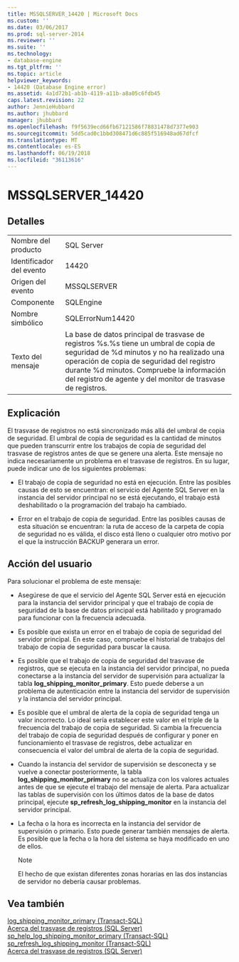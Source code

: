 ```yaml
---
title: MSSQLSERVER_14420 | Microsoft Docs
ms.custom: ''
ms.date: 03/06/2017
ms.prod: sql-server-2014
ms.reviewer: ''
ms.suite: ''
ms.technology:
- database-engine
ms.tgt_pltfrm: ''
ms.topic: article
helpviewer_keywords:
- 14420 (Database Engine error)
ms.assetid: 4a1d72b1-ab1b-4119-a11b-a8a05c6fdb45
caps.latest.revision: 22
author: JennieHubbard
ms.author: jhubbard
manager: jhubbard
ms.openlocfilehash: f9f5639ecd66fb67121586f78831478d7377e903
ms.sourcegitcommit: 5dd5cad0c1bbd308471d6c885f516948ad67dfcf
ms.translationtype: MT
ms.contentlocale: es-ES
ms.lasthandoff: 06/19/2018
ms.locfileid: "36113616"
---
```

# <a name="mssqlserver14420"></a>MSSQLSERVER_14420
    
## <a name="details"></a>Detalles  
  
|||  
|-|-|  
|Nombre del producto|SQL Server|  
|Identificador del evento|14420|  
|Origen del evento|MSSQLSERVER|  
|Componente|SQLEngine|  
|Nombre simbólico|SQLErrorNum14420|  
|Texto del mensaje|La base de datos principal de trasvase de registros %s.%s tiene un umbral de copia de seguridad de %d minutos y no ha realizado una operación de copia de seguridad del registro durante %d minutos. Compruebe la información del registro de agente y del monitor de trasvase de registros.|  
  
## <a name="explanation"></a>Explicación  
 El trasvase de registros no está sincronizado más allá del umbral de copia de seguridad. El umbral de copia de seguridad es la cantidad de minutos que pueden transcurrir entre los trabajos de copia de seguridad del trasvase de registros antes de que se genere una alerta. Este mensaje no indica necesariamente un problema en el trasvase de registros. En su lugar, puede indicar uno de los siguientes problemas:  
  
-   El trabajo de copia de seguridad no está en ejecución. Entre las posibles causas de esto se encuentran: el servicio del Agente SQL Server en la instancia del servidor principal no se está ejecutando, el trabajo está deshabilitado o la programación del trabajo ha cambiado.  
  
-   Error en el trabajo de copia de seguridad. Entre las posibles causas de esta situación se encuentran: la ruta de acceso de la carpeta de copia de seguridad no es válida, el disco está lleno o cualquier otro motivo por el que la instrucción BACKUP generara un error.  
  
## <a name="user-action"></a>Acción del usuario  
 Para solucionar el problema de este mensaje:  
  
-   Asegúrese de que el servicio del Agente SQL Server está en ejecución para la instancia del servidor principal y que el trabajo de copia de seguridad de la base de datos principal está habilitado y programado para funcionar con la frecuencia adecuada.  
  
-   Es posible que exista un error en el trabajo de copia de seguridad del servidor principal. En este caso, compruebe el historial de trabajos del trabajo de copia de seguridad para buscar la causa.  
  
-   Es posible que el trabajo de copia de seguridad del trasvase de registros, que se ejecuta en la instancia del servidor principal, no pueda conectarse a la instancia del servidor de supervisión para actualizar la tabla **log_shipping_monitor_primary**. Esto puede deberse a un problema de autenticación entre la instancia del servidor de supervisión y la instancia del servidor principal.  
  
-   Es posible que el umbral de alerta de la copia de seguridad tenga un valor incorrecto. Lo ideal sería establecer este valor en el triple de la frecuencia del trabajo de copia de seguridad. Si cambia la frecuencia del trabajo de copia de seguridad después de configurar y poner en funcionamiento el trasvase de registros, debe actualizar en consecuencia el valor del umbral de alerta de la copia de seguridad.  
  
-   Cuando la instancia del servidor de supervisión se desconecta y se vuelve a conectar posteriormente, la tabla **log_shipping_monitor_primary** no se actualiza con los valores actuales antes de que se ejecute el trabajo del mensaje de alerta. Para actualizar las tablas de supervisión con los últimos datos de la base de datos principal, ejecute **sp_refresh_log_shipping_monitor** en la instancia del servidor principal.  
  
-   La fecha o la hora es incorrecta en la instancia del servidor de supervisión o primario. Esto puede generar también mensajes de alerta. Es posible que la fecha o la hora del sistema se haya modificado en uno de ellos.  
  
    > [!NOTE]  
    >  El hecho de que existan diferentes zonas horarias en las dos instancias de servidor no debería causar problemas.  
  
## <a name="see-also"></a>Vea también  
 [log_shipping_monitor_primary &#40;Transact-SQL&#41;](/sql/relational-databases/system-tables/log-shipping-monitor-primary-transact-sql)   
 [Acerca del trasvase de registros &#40;SQL Server&#41;](../../database-engine/log-shipping/about-log-shipping-sql-server.md)   
 [sp_help_log_shipping_monitor_primary &#40;Transact-SQL&#41;](/sql/relational-databases/system-stored-procedures/sp-help-log-shipping-monitor-primary-transact-sql)   
 [sp_refresh_log_shipping_monitor &#40;Transact-SQL&#41;](/sql/relational-databases/system-stored-procedures/sp-refresh-log-shipping-monitor-transact-sql)   
 [Acerca del trasvase de registros &#40;SQL Server&#41;](../../database-engine/log-shipping/about-log-shipping-sql-server.md)  
  
  
